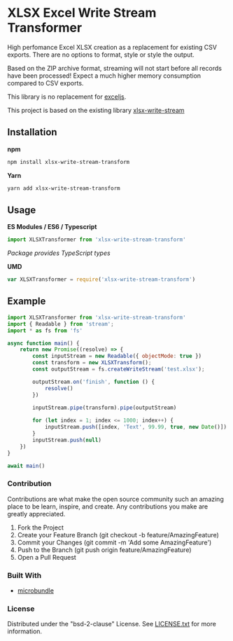 # XLSX Excel Write Stream Transformer

High perfomance Excel XLSX creation as a replacement for existing CSV exports.  There are no options to format, style or style the output.

Based on the ZIP archive format, streaming will not start before all records have been processed! Expect a much higher memory consumption compared to CSV exports.

This library is no replacement for [exceljs](https://www.npmjs.com/package/exceljs).

This project is based on the existing library [xlsx-write-stream](https://github.com/apify/xlsx-stream)

## Installation

**npm**

```sh
npm install xlsx-write-stream-transform
```

**Yarn**

```sh
yarn add xlsx-write-stream-transform
```

## Usage

**ES Modules / ES6 / Typescript**

```Javascript
import XLSXTransformer from 'xlsx-write-stream-transform'
```
_Package provides TypeScript types_

**UMD**

```Javascript
var XLSXTransformer = require('xlsx-write-stream-transform')
```

## Example

```Javascript
import XLSXTransformer from 'xlsx-write-stream-transform'
import { Readable } from 'stream';
import * as fs from 'fs'

async function main() {
    return new Promise((resolve) => {
        const inputStream = new Readable({ objectMode: true })
        const transform = new XLSXTransform();
        const outputStream = fs.createWriteStream('test.xlsx');

        outputStream.on('finish', function () {
            resolve()
        })
        
        inputStream.pipe(transform).pipe(outputStream)

        for (let index = 1; index <= 1000; index++) {
            inputStream.push([index, 'Text', 99.99, true, new Date()])
        }
        inputStream.push(null)
    })
}

await main()
```

### Contribution

Contributions are what make the open source community such an amazing place to be learn, inspire, and create. Any contributions you make are greatly appreciated.

1. Fork the Project
1. Create your Feature Branch (git checkout -b feature/AmazingFeature)
1. Commit your Changes (git commit -m 'Add some AmazingFeature')
1. Push to the Branch (git push origin feature/AmazingFeature)
1. Open a Pull Request

### Built With

- [microbundle](https://github.com/developit/microbundle)

### License

Distributed under the "bsd-2-clause" License. See [LICENSE.txt](LICENSE.txt) for more information.